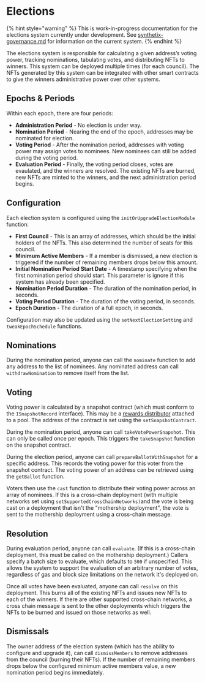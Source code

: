 # Elections

{% hint style="warning" %}
This is work-in-progress documentation for the elections system currently under development. See [synthetix-governance.md](synthetix-governance.md "mention") for information on the current system.
{% endhint %}

The elections system is responsible for calculating a given address’s voting power, tracking nominations, tabulating votes, and distributing NFTs to winners. This system can be deployed multiple times (for each council). The NFTs generated by this system can be integrated with other smart contracts to give the winners administrative power over other systems.&#x20;

## Epochs & Periods

Within each epoch, there are four periods:

* **Administration Period** - No election is under way.
* **Nomination Period** - Nearing the end of the epoch, addresses may be nominated for election.
* **Voting Period** - After the nomination period, addresses with voting power may assign votes to nominees. New nominees can still be added during the voting period.
* **Evaluation Period** - Finally, the voting period closes, votes are evaulated, and the winners are resolved. The existing NFTs are burned, new NFTs are minted to the winners, and the next administration period begins.

## Configuration

Each election system is configured using the `initOrUpgradeElectionModule` function:

* **First Council** - This is an array of addresses, which should be the initial holders of the NFTs. This also determined the number of seats for this council.
* **Minimum Active Members** - If a member is dismissed, a new election is triggered if the number of remaining members drops below this amount.
* **Initial Nomination Period Start Date** - A timestamp specifying when the first nomination period should start. This parameter is ignore if this system has already been specified.
* **Nomination Period Duration** - The duration of the nomination period, in seconds.
* **Voting Period Duration** - The duration of the voting period, in seconds.
* **Epoch Duration** - The duration of a full epoch, in seconds.

Configuration may also be updated using the `setNextElectionSetting` and `tweakEpochSchedule` functions.

## Nominations

During the nomination period, anyone can call the `nominate` function to add any address to the list of nominees. Any nominated address can call `withdrawNomination` to remove itself from the list.

## Voting

Voting power is calculated by a snapshot contract (which must conform to the `ISnapshotRecord` interface). This may be a [rewards distributor](../for-liquidity-pool-managers/rewards-distributors.md) attached to a pool. The address of the contract is set using the `setSnapshotContract`.&#x20;

During the nomination period, anyone can call `takeVotePowerSnapshot`. This can only be called once per epoch. This triggers the `takeSnapshot` function on the snapshot contract.

During the election period, anyone can call `prepareBallotWithSnapshot` for a specific address. This records the voting power for this voter from the snapshot contract. The voting power of an address can be retrieved using the `getBallot` function.

Voters then use the `cast` function to distribute their voting power across an array of nominees. If this is a cross-chain deployment (with multiple networks set using `setSupportedCrossChainNetworks)`and the vote is being cast on a deployment that isn't the "mothership deployment", the vote is sent to the mothership deployment using a cross-chain message.

## Resolution

During evaluation period, anyone can call `evaluate`. (If this is a cross-chain deployment, this must be called on the mothership deployment.) Callers specify a batch size to evaluate, which defaults to `500` if unspecified. This allows the system to support the evaluation of an arbitrary number of votes, regardless of gas and block size limitations on the network it's deployed on.

Once all votes have been evaluated, anyone can call `resolve` on this deployment. This burns all of the existing NFTs and issues new NFTs to each of the winners. If there are other supported cross-chain networks, a cross chain message is sent to the other deployments which triggers the NFTs to be burned and issued on those networks as well.

## Dismissals

The owner address of the election system (which has the ability to configure and upgrade it), can call `dismissMembers` to remove addresses from the council (burning their NFTs). If the number of remaining members drops below the configured minimum active members value, a new nomination period begins immediately.
